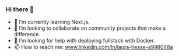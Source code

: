 ### Hi there 👋
 
- 🌱 I’m currently learning Next.js.
- 👯 I’m looking to collaborate on community projects that make a difference. 
- 🤔 I’m looking for help with deploying fullstack with Docker.  
- 📫 How to reach me:  www.linkedin.com/in/laura-hesse-a998048a
